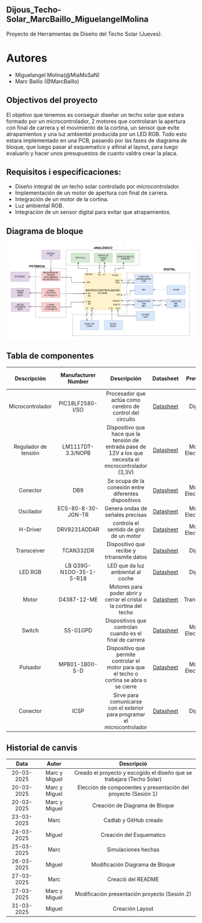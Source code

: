
## Dijous_Techo-Solar_MarcBaillo_MiguelangelMolina
Proyecto de Herramientas de Diseño del Techo Solar (Jueves).

# Autores
- Miguelangel Molina(@MiaMoSaN)
- Marc Baillo (@MarcBaillo)

## Objectivos del proyecto

El objetivo que tenemos es conseguir diseñar un techo solar que estara formado por un microcontrolador, 2 motores que controlaran la apertura con final de carrera y el movimiento de la cortina, un sensor que evite atrapamientos y una luz ambiental producida por un LED RGB. Todo esto estara implementado en una PCB, pasando por las fases de diagrama de bloque, que luego pasar al esquematico y alfinal al layout, para luego evaluarlo y hacer unos presupuestos de cuanto valdra crear la placa.

## Requisitos i especificaciones:

- Diseño integral de un techo solar controlado por microcontrolador.
- Implementación de un motor de apertura con final de carrera.
- Integración de un motor de la cortina.
- Luz ambiental RGB.
- Integración de un sensor digital para evitar que atrapamientos.

## Diagrama de bloque

![Diagrama de Bloque](Diagrama_de_Bloque_actualizado.png)


## Tabla de componentes
| Descripción        | Manufacturer Number     | Descripción | Datasheet          | Proveidor        | Unidades       | Precio Unitario + Impuestos |
|:----------------:|:-------------------------:|:----------------:|:---------------:|:--------------:|:--------------:|:--------------:|
| Microcontrolador | PIC18LF2580-I/SO | Procesador que actúa como cerebro de control del circuito | [Datasheet](https://ww1.microchip.com/downloads/aemDocuments/documents/OTH/ProductDocuments/DataSheets/39637d.pdf) | DigiKey | 1 | 9,2€ |
| Regulador de tensión | LM1117DT-3.3/NOPB  | Dispositivo que hace que la tensión de entrada pase de 12V a los que necesita el microcontrolador (3,3V) | [Datasheet](https://www.ti.com/lit/ds/symlink/lm1117.pdf?ts=1710745623625&ref_url=https%253A%252F%252Fwww.mouser.se%252F) | Mouser Electronics | 1 | 1,61€ |
| Conector | DB9  | Se ocupa de la conexión entre diferentes dispositivos |[Datasheet](https://www.mouser.es/datasheet/2/18/1/Cable_Glands_and_Cord_Grips-806485.pdf) | Mouser Electronics | 1 | 19,08€ |
| Oscilador | ECS-80-8-30-JGN-TR | Genera ondas de señales precisas| [Datasheet](https://www.mouser.es/datasheet/2/122/ecx_53r-1775695.pdf) | Mouser Electronics | 1 | 0,53€ |
| H-Driver | DRV8231ADDAR  | controla el sentido de giro de un motor | [Datasheet](https://www.ti.com/lit/ds/symlink/drv8231a.pdf?ts=1710753914026&ref_url=https%253A%252F%252Fwww.mouser.de%252F) | Mouser Electronics | 1 | 1,24€ |
| Transceiver | 	TCAN332DR  | Dispositivo que recibe y trtransmite datos |[Datasheet](https://www.ti.com/lit/ds/symlink/tcan332g.pdf?ts=1710924087476&ref_url=https%253A%252F%252Fwww.mouser.de%252F) | DigiKey | 1 | 2,83€ |
| LED RGB | LB Q39G-N1OO-35-1-5-R18  | LED que da luz ambiental al coche |[Datasheet](https://look.ams-osram.com/m/6e36864d019f51d4/original/LB-Q39G.pdf) | DigiKey | 1 | 0,2€ |
| Motor | D4387-12-ME  | Motores para poder abrir y cerrar el cristal o la cortina del techo | [Datasheet](https://transmotec.es/Download/Catalog/Transmotec-EN-DC-12W-450W-2022.pdf) | Transmotec | 2 | 345€ |
| Switch | SS-01GPD  | Dispositivos que controlan cuando es el final de carrera | [Datasheet](https://www.mouser.es/datasheet/2/307/en_ss-1509069.pdf) | Mouser Electronics | 1 | 1,27€ |
| Pulsador | MPB01-1B00-S-D  | Dispositivo que permite controlar el motor para que el techo o cortina se abra o se cierre  | [Datasheet](https://www.mouser.es/datasheet/2/670/mpb01-2474754.pdf) | Mouser Electronics | 2 | 3,14€ |
| Conector | ICSP  | Sirve para comunicarse con el exterior para programar el microcontrolador | [Datasheet](https://ww1.microchip.com/downloads/en/DeviceDoc/30277d.pdf) | DigiKey | 2 | 1,52€ |

## Historial de canvis 

| Data | Autor | Descripció |
|:------:|:------:|:------------:|
| 20-03-2025 | Marc y Miguel | Creado el proyecto y escogido el diseño que se trabajara (Techo Solar) |
| 20-03-2025 | Marc y Miguel | Elección de componentes y presentación del proyecto (Sesión 1) |
| 20-03-2025 | Marc y Miguel | Creación de Diagrama de Bloque |
| 23-03-2025 | Marc | Cadlab y GitHub creado |
| 24-03-2025 | Miguel | Creación del Esquematico |
| 25-03-2025 | Marc | Simulaciones hechas |
| 26-03-2025 | Miguel | Modificación Diagrama de Bloque |
| 27-03-2025 | Marc | Creació del README |
| 27-03-2025 | Marc y Miguel | Modificación presentación proyecto (Sesión 2) |
| 31-03-2025 | Miguel | Creación Layout |

